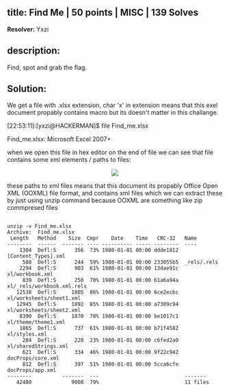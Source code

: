 ## title: Find Me | 50 points | MISC | 139 Solves

**Resolver:** Yxzi

## description:

Find, spot and grab the flag.

## Solution:

We get a file with .xlsx extension, char 'x' in extension means that this exel document propably contains macro but its doesn't matter in this challange.

[22:53:11]:[yxzi@HACKERMAN]$ file Find_me.xlsx

Find_me.xlsx: Microsoft Excel 2007+

when we open this file in hex editor on the end of file we can see that file contains some xml elements / paths to files:

<p align="center">
    <img src="screenshoots/hex_view.png">
</p>

these paths to xml files means that this document its propably Office Open XML (OOXML) file format, and contains xml files which we can extract these by just using unzip command because OOXML are something like zip commpresed files

<code>
unzip -v Find_me.xlsx 
Archive:  Find_me.xlsx
 Length   Method    Size  Cmpr    Date    Time   CRC-32   Name
--------  ------  ------- ---- ---------- ----- --------  ----
    1304  Defl:S      356  73% 1980-01-01 00:00 ddde1812  [Content_Types].xml
     588  Defl:S      244  59% 1980-01-01 00:00 233055b5  _rels/.rels
    2294  Defl:S      903  61% 1980-01-01 00:00 13dae91c  xl/workbook.xml
     839  Defl:S      250  70% 1980-01-01 00:00 61a6a94a  xl/_rels/workbook.xml.rels
   12538  Defl:S     1805  86% 1980-01-01 00:00 6ce2ecbc  xl/worksheets/sheet1.xml
   12945  Defl:S     1892  85% 1980-01-01 00:00 a7309c94  xl/worksheets/sheet2.xml
    8390  Defl:S     1870  78% 1980-01-01 00:00 be1017c1  xl/theme/theme1.xml
    1865  Defl:S      737  61% 1980-01-01 00:00 b71f4582  xl/styles.xml
     284  Defl:S      220  23% 1980-01-01 00:00 c6fed2a0  xl/sharedStrings.xml
     621  Defl:S      334  46% 1980-01-01 00:00 9f22c942  docProps/core.xml
     812  Defl:S      397  51% 1980-01-01 00:00 5cca6cfe  docProps/app.xml
--------          -------  ---                            -------
   42480             9008  79%                            11 files
</code>

